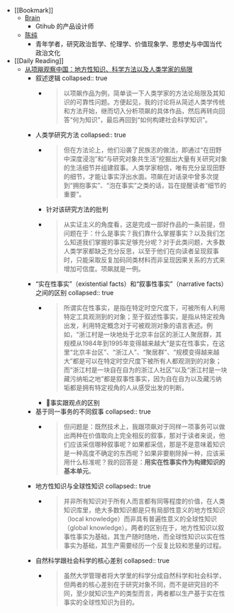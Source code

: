 - [[Bookmark]]
	- [Brain](https://brianlovin.com/)
		- Gtihub 的产品设计师
	- [陈纯](https://matters.news/@byron808)
		- 青年学者，研究政治哲学、伦理学、价值现象学、思想史与中国当代政治文化
- [[Daily Reading]]
	- [从项飚观察中国：地方性知识、科学方法以及人类学家的局限](https://getpocket.com/zh/read/3581805678)
		- 叙述逻辑
		  collapsed:: true
			- > 以项飙作品为例，简单谈一下人类学家的方法论局限及其知识的可靠性问题。方便起见，我的讨论将从简述人类学传统和方法开始，继而切入分析项飙的具体作品，然后再转向回答“何为知识”，最后再回到“如何构建社会科学知识”。
		- 人类学研究方法
		  collapsed:: true
			- > 但在方法论上，他们沿袭了民族志的做法，即通过“在田野中深度浸泡”和“与研究对象共生活”挖掘出大量有关研究对象的生活细节并组建叙事。人类学家相信，唯有充分呈现田野的细节，才能让事实浮出水面。项飙在对话录中曾多次提到“拥抱事实”、“泡在事实”之类的话，旨在提醒读者“细节的重要”。
			- 针对该研究方法的批判
			- > 从实证主义的角度看，这是完成一部好作品的一条前提，但问题在于：什么是事实？我们靠什么掌握事实？以及我们怎么知道我们掌握的事实足够充分呢？对于此类问题，大多数人类学家都缺乏充分反思，以至于他们在向读者呈现叙事时，只能采取反复加码同类材料而非呈现因果关系的方式来增加可信度。项飙就是一例。
		- “实在性事实”（existential facts）和“叙事性事实”（narrative facts）之间的区别
		  collapsed:: true
			- > 所谓实在性事实，是指在特定时空尺度下，可被所有人利用特定工具观测到的对象；至于叙述性事实，是指从特定视角出发，利用特定概念对于可被观测对象的语言表述。例如，“浙江村是一块地处于北京丰台区的浙江人聚居群，其规模从1984年到1995年变得越来越大”是实在性事实，在这里“北京丰台区”、“浙江人”、“聚居群”、“规模变得越来越大”都是可以在特定时空尺度下被所有人都观测到的对象；而“浙江村是一块自在自为的浙江人社区”以及“浙江村是一块藏污纳垢之地”都是叙事性事实，因为自在自为以及藏污纳垢都是拥有特定视角的人从感受出发的判断。
			- 事实跟观点的区别
		- 基于同一事务的不同叙事
		  collapsed:: true
			- > 但问题是：既然技术上，我跟项飙对于同样一项事务可以做出两种在价值取向上完全相反的叙事，那对于读者来说，他们应该采信哪种叙事呢？如果都采信，那是不是意味着知识是一种高度不确定的东西呢？如果非要剔除掉一种，应该采用什么标准呢？我的回答是：**用实在性事实作为构建知识的基本单元**。
		- 地方性知识与全球性知识
		  collapsed:: true
			- > 并非所有知识对于所有人而言都有同等程度的价值，在人类知识库里，绝大多数知识都是只有局部性意义的地方性知识（local knowledge）而非具有普遍性意义的全球性知识（global knowledge）。两者的区别在于，地方性知识以叙事性事实为基础，其生产随时随地，而全球性知识以实在性事实为基础，其生产需要经历一个反复比较和思量的过程。
		- 自然科学跟社会科学的核心差别
		  collapsed:: true
			- > 虽然大学管理者将大学里的科学分成自然科学和社会科学，但两者的核心差别在于研究对象不同，而不是研究目的不同，至少就知识生产的类型而言，两者都以生产基于实在性事实的全球性知识为目的。